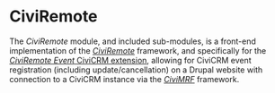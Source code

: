 CiviRemote
===========

The *CiviRemote* module, and included sub-modules, is a front-end implementation
of the [*CiviRemote*](https://github.com/systopia/de.systopia.remotetools)
framework, and specifically for the [*CiviRemote
Event* CiviCRM extension](https://github.com/systopia/de.systopia.remoteevent),
allowing for CiviCRM event registration (including update/cancellation) on a
Drupal website with connection to a CiviCRM instance via the [
*CiviMRF*](https://drupal.org/project/cmrf_core) framework.
